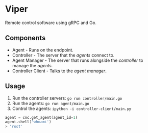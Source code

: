 # Viper

Remote control software using gRPC and Go.

## Components

- Agent - Runs on the endpoint.
- Controller - The server that the _agents_ connect to.
- Agent Manager - The server that runs alongside the _controller_ to manage the _agents_.
- Controller Client - Talks to the _agent manager_.

## Usage

1. Run the controller servers: `go run controller/main.go`
2. Run the agents: `go run agent/main.go`
3. Control the agents: `ipython -i controller-client/main.py`

```py
agent = cnc.get_agent(agent_id=1)
agent.shell('whoami')
> 'root'
```

